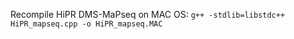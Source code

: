 
Recompile HiPR DMS-MaPseq on MAC OS:
``
g++ -stdlib=libstdc++ HiPR_mapseq.cpp -o HiPR_mapseq.MAC
``


